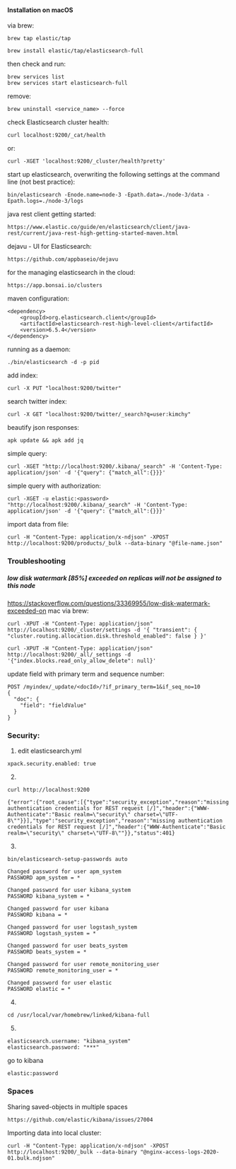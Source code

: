 #### Installation on macOS
via brew:
```
brew tap elastic/tap
```
```
brew install elastic/tap/elasticsearch-full
```
then check and run:
```
brew services list
brew services start elasticsearch-full
```
remove:
```
brew uninstall <service_name> --force
```
check Elasticsearch cluster health:
```
curl localhost:9200/_cat/health
```
or:
```
curl -XGET 'localhost:9200/_cluster/health?pretty'
```
start up elasticsearch, overwriting the following settings at the command line (not best practice):
```
bin/elasticsearch -Enode.name=node-3 -Epath.data=./node-3/data -Epath.logs=./node-3/logs
```
java rest client getting started:
```
https://www.elastic.co/guide/en/elasticsearch/client/java-rest/current/java-rest-high-getting-started-maven.html
```
dejavu - UI for Elasticsearch:
```
https://github.com/appbaseio/dejavu
```
for the managing elasticsearch in the cloud: 
```
https://app.bonsai.io/clusters
```
maven configuration:
```
<dependency>
    <groupId>org.elasticsearch.client</groupId>
    <artifactId>elasticsearch-rest-high-level-client</artifactId>
    <version>6.5.4</version>
</dependency>
```
running as a daemon:
```
./bin/elasticsearch -d -p pid
```

add index:
```
curl -X PUT "localhost:9200/twitter"
```
search twitter index:
```
curl -X GET "localhost:9200/twitter/_search?q=user:kimchy"
```
beautify json responses:
```
apk update && apk add jq
```
simple query:
```
curl -XGET "http://localhost:9200/.kibana/_search" -H 'Content-Type: application/json' -d '{"query": {"match_all":{}}}'
```
simple query with authorization:
```
curl -XGET -u elastic:<password> "http://localhost:9200/.kibana/_search" -H 'Content-Type: application/json' -d '{"query": {"match_all":{}}}'
```
import data from file:
```
curl -H "Content-Type: application/x-ndjson" -XPOST http://localhost:9200/products/_bulk --data-binary "@file-name.json"
```

### Troubleshooting
##### low disk watermark [85%] exceeded on replicas will not be assigned to this node
https://stackoverflow.com/questions/33369955/low-disk-watermark-exceeded-on
mac via brew:
```
curl -XPUT -H "Content-Type: application/json" http://localhost:9200/_cluster/settings -d '{ "transient": { "cluster.routing.allocation.disk.threshold_enabled": false } }'

curl -XPUT -H "Content-Type: application/json" http://localhost:9200/_all/_settings -d '{"index.blocks.read_only_allow_delete": null}'
```

update field with primary term and sequence number:
```
POST /myindex/_update/<docId>/?if_primary_term=1&if_seq_no=10
{
  "doc": {
    "field": "fieldValue"
  }
}
```
### Security:
1. edit elasticsearch.yml
```
xpack.security.enabled: true
```
2.
```
curl http://localhost:9200
```
```
{"error":{"root_cause":[{"type":"security_exception","reason":"missing authentication credentials for REST request [/]","header":{"WWW-Authenticate":"Basic realm=\"security\" charset=\"UTF-8\""}}],"type":"security_exception","reason":"missing authentication credentials for REST request [/]","header":{"WWW-Authenticate":"Basic realm=\"security\" charset=\"UTF-8\""}},"status":401}
```
3.
```
bin/elasticsearch-setup-passwords auto
```

```
Changed password for user apm_system
PASSWORD apm_system = *

Changed password for user kibana_system
PASSWORD kibana_system = *

Changed password for user kibana
PASSWORD kibana = *

Changed password for user logstash_system
PASSWORD logstash_system = *

Changed password for user beats_system
PASSWORD beats_system = *

Changed password for user remote_monitoring_user
PASSWORD remote_monitoring_user = *

Changed password for user elastic
PASSWORD elastic = *
```
4.
```
cd /usr/local/var/homebrew/linked/kibana-full
```
5.
```
elasticsearch.username: "kibana_system"
elasticsearch.password: "***"
```
go to kibana 
```
elastic:password
```

### Spaces
Sharing saved-objects in multiple spaces
```
https://github.com/elastic/kibana/issues/27004
```

Importing data into local cluster:
```
curl -H "Content-Type: application/x-ndjson" -XPOST http://localhost:9200/_bulk --data-binary "@nginx-access-logs-2020-01.bulk.ndjson"
```
